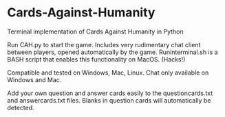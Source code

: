 # Cards-Against-Humanity
Terminal implementation of Cards Against Humanity in Python

Run CAH.py to start the game. Includes very rudimentary chat client between players, opened automatically by the game. Runinterminal.sh is a BASH script that enables this functionality on MacOS. (Hacks!)

Compatible and tested on Windows, Mac, Linux. Chat only available on Windows and Mac.

Add your own question and answer cards easily to the questioncards.txt and answercards.txt files. Blanks in question cards will automatically be detected.
